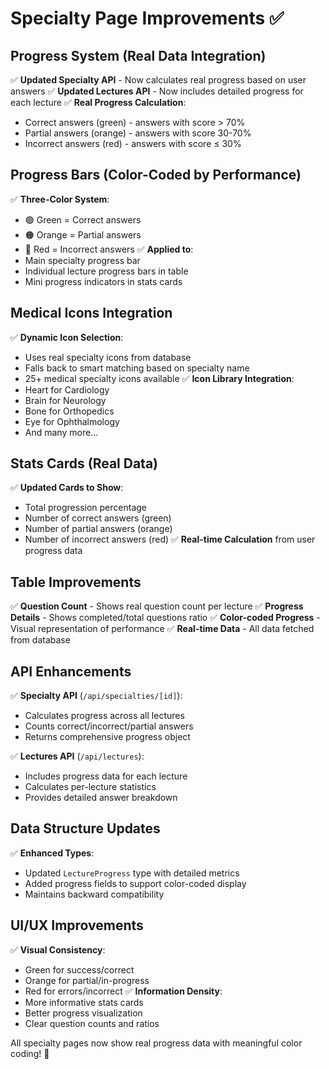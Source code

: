 # Specialty Page Improvements ✅

## Progress System (Real Data Integration)
✅ **Updated Specialty API** - Now calculates real progress based on user answers
✅ **Updated Lectures API** - Now includes detailed progress for each lecture
✅ **Real Progress Calculation**:
  - Correct answers (green) - answers with score > 70%
  - Partial answers (orange) - answers with score 30-70%
  - Incorrect answers (red) - answers with score ≤ 30%

## Progress Bars (Color-Coded by Performance)
✅ **Three-Color System**:
  - 🟢 Green = Correct answers
  - 🟠 Orange = Partial answers  
  - 🔴 Red = Incorrect answers
✅ **Applied to**:
  - Main specialty progress bar
  - Individual lecture progress bars in table
  - Mini progress indicators in stats cards

## Medical Icons Integration
✅ **Dynamic Icon Selection**:
  - Uses real specialty icons from database
  - Falls back to smart matching based on specialty name
  - 25+ medical specialty icons available
✅ **Icon Library Integration**:
  - Heart for Cardiology
  - Brain for Neurology
  - Bone for Orthopedics
  - Eye for Ophthalmology
  - And many more...

## Stats Cards (Real Data)
✅ **Updated Cards to Show**:
  - Total progression percentage
  - Number of correct answers (green)
  - Number of partial answers (orange)
  - Number of incorrect answers (red)
✅ **Real-time Calculation** from user progress data

## Table Improvements
✅ **Question Count** - Shows real question count per lecture
✅ **Progress Details** - Shows completed/total questions ratio
✅ **Color-coded Progress** - Visual representation of performance
✅ **Real-time Data** - All data fetched from database

## API Enhancements
✅ **Specialty API** (`/api/specialties/[id]`):
  - Calculates progress across all lectures
  - Counts correct/incorrect/partial answers
  - Returns comprehensive progress object

✅ **Lectures API** (`/api/lectures`):
  - Includes progress data for each lecture
  - Calculates per-lecture statistics
  - Provides detailed answer breakdown

## Data Structure Updates
✅ **Enhanced Types**:
  - Updated `LectureProgress` type with detailed metrics
  - Added progress fields to support color-coded display
  - Maintains backward compatibility

## UI/UX Improvements
✅ **Visual Consistency**:
  - Green for success/correct
  - Orange for partial/in-progress
  - Red for errors/incorrect
✅ **Information Density**:
  - More informative stats cards
  - Better progress visualization
  - Clear question counts and ratios

All specialty pages now show real progress data with meaningful color coding! 🎉
